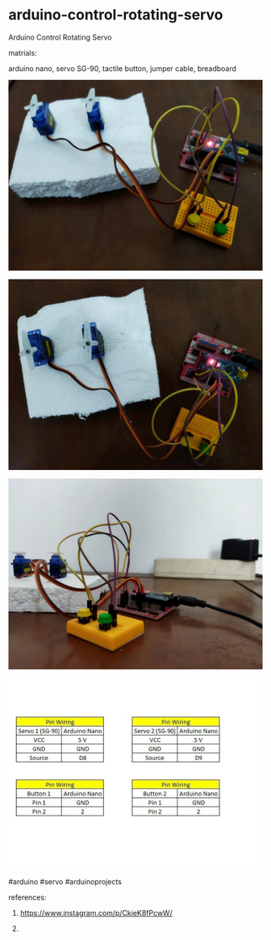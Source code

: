 # arduino-control-rotating-servo
Arduino Control Rotating Servo

matrials:

arduino nano, servo SG-90, tactile button, jumper cable, breadboard

![alt text](https://github.com/jenizar/arduino-control-rotating-servo/blob/main/screenshot/image1.jpg)

![alt text](https://github.com/jenizar/arduino-control-rotating-servo/blob/main/screenshot/image2.jpg)

![alt text](https://github.com/jenizar/arduino-control-rotating-servo/blob/main/screenshot/image3.jpg)

![alt text](https://github.com/jenizar/arduino-control-rotating-servo/blob/main/screenshot/image4.jpg)

#arduino #servo #arduinoprojects

references: 

1. https://www.instagram.com/p/CkieK8fPcwW/

2. 

